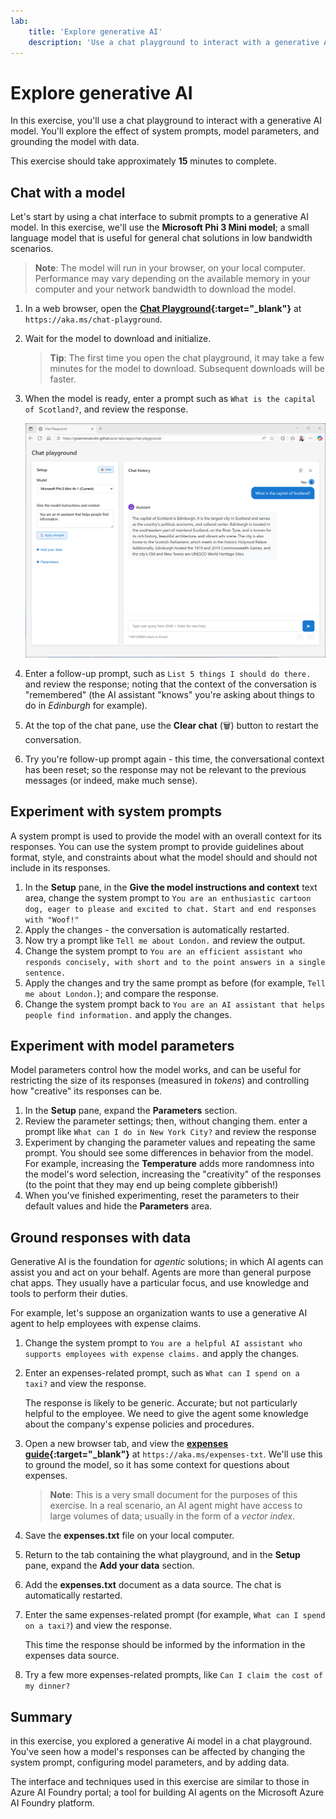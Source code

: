 ```yaml
---
lab:
    title: 'Explore generative AI'
    description: 'Use a chat playground to interact with a generative AI model'
---
```


# Explore generative AI

In this exercise, you'll use a chat playground to interact with a generative AI model. You'll explore the effect of system prompts, model parameters, and grounding the model with data.

This exercise should take approximately **15** minutes to complete.

## Chat with a model

Let's start by using a chat interface to submit prompts to a generative AI model. In this exercise, we'll use the **Microsoft Phi 3 Mini model**; a small language model that is useful for general chat solutions in low bandwidth scenarios.

> **Note**: The model will run in your browser, on your local computer. Performance may vary depending on the available memory in your computer and your network bandwidth to download the model. 

1. In a web browser, open the **[Chat Playground](https://aka.ms/chat-playground){:target="_blank"}** at `https://aka.ms/chat-playground`.
1. Wait for the model to download and initialize.

    > **Tip**: The first time you open the chat playground, it may take a few minutes for the model to download. Subsequent downloads will be faster.

1. When the model is ready, enter a prompt such as `What is the capital of Scotland?`, and review the response.

    ![Screenshot of the chat playground.](./media/gen-ai-01.png)

1. Enter a follow-up prompt, such as `List 5 things I should do there.` and review the response; noting that the context of the conversation is "remembered" (the AI assistant "knows" you're asking about things to do in *Edinburgh* for example).
1. At the top of the chat pane, use the **Clear chat** (&#128465;) button to restart the conversation.
1. Try you're follow-up prompt again - this time, the conversational context has been reset; so the response may not be relevant to the previous messages (or indeed, make much sense).

## Experiment with system prompts

A system prompt is used to provide the model with an overall context for its responses. You can use the system prompt to provide guidelines about format, style, and constraints about what the model should and should not include in its responses.

1. In the **Setup** pane, in the **Give the model instructions and context** text area, change the system prompt to `You are an enthusiastic cartoon dog, eager to please and excited to chat. Start and end responses with "Woof!"`
1. Apply the changes - the conversation is automatically restarted.
1. Now try a prompt like `Tell me about London.` and review the output.
1. Change the system prompt to `You are an efficient assistant who responds concisely, with short and to the point answers in a single sentence.`
1. Apply the changes and try the same prompt as before (for example, `Tell me about London.`); and compare the response.
1. Change the system prompt back to `You are an AI assistant that helps people find information.` and apply the changes.

## Experiment with model parameters

Model parameters control how the model works, and can be useful for restricting the size of its responses (measured in *tokens*) and controlling how "creative" its responses can be.

1. In the **Setup** pane, expand the **Parameters** section.
1. Review the parameter settings; then, without changing them. enter a prompt like `What can I do in New York City?` and review the response
1. Experiment by changing the parameter values and repeating the same prompt. You should see some differences in behavior from the model. For example, increasing the **Temperature** adds more randomness into the model's word selection, increasing the "creativity" of the responses (to the point that they may end up being complete gibberish!)
1. When you've finished experimenting, reset the parameters to their default values and hide the **Parameters** area.

## Ground responses with data

Generative AI is the foundation for *agentic* solutions; in which AI agents can assist you and act on your behalf. Agents are more than general purpose chat apps. They usually have a particular focus, and use knowledge and tools to perform their duties.

For example, let's suppose an organization wants to use a generative AI agent to help employees with expense claims.

1. Change the system prompt to `You are a helpful AI assistant who supports employees with expense claims.` and apply the changes.
1. Enter an expenses-related prompt, such as `What can I spend on a taxi?` and view the response.

    The response is likely to be generic. Accurate; but not particularly helpful to the employee. We need to give the agent some knowledge about the company's expense policies and procedures.

1. Open a new browser tab, and view the **[expenses guide](https://aka.ms/expenses-txt){:target="_blank"}** at `https://aka.ms/expenses-txt`. We'll use this to ground the model, so it has some context for questions about expenses.

    > **Note**: This is a very small document for the purposes of this exercise. In a real scenario, an AI agent might have access to large volumes of data; usually in the form of a *vector index*.

1. Save the **expenses.txt** file on your local computer.
1. Return to the tab containing the what playground, and in the **Setup** pane, expand the **Add your data** section.
1. Add the **expenses.txt** document as a data source. The chat is automatically restarted.
1. Enter the same expenses-related prompt (for example, `What can I spend on a taxi?`) and view the response.

    This time the response should be informed by the information in the expenses data source.

1. Try a few more expenses-related prompts, like `Can I claim the cost of my dinner?`

## Summary

in this exercise, you explored a generative Ai model in a chat playground. You've seen how a model's responses can be affected by changing the system prompt, configuring model parameters, and by adding data.

The interface and techniques used in this exercise are similar to those in Azure AI Foundry portal; a tool for building AI agents on the Microsoft Azure AI Foundry platform.
